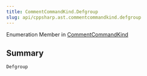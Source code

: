 ```yaml
---
title: CommentCommandKind.Defgroup
slug: api/cppsharp.ast.commentcommandkind.defgroup
---
```

Enumeration Member in [CommentCommandKind](/api/cppsharp/ast/commentcommandkind)

## Summary



```csharp
Defgroup
```

